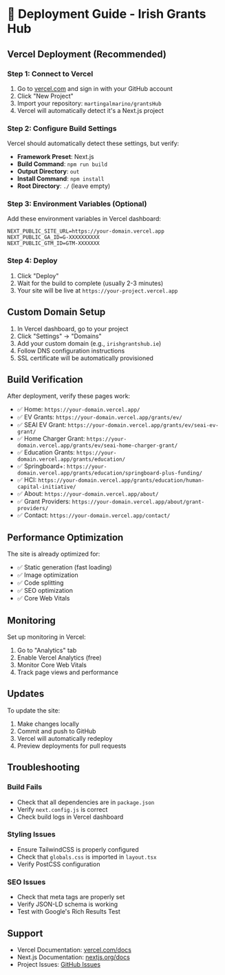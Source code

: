 # 🚀 Deployment Guide - Irish Grants Hub

## Vercel Deployment (Recommended)

### Step 1: Connect to Vercel

1. Go to [vercel.com](https://vercel.com) and sign in with your GitHub account
2. Click "New Project"
3. Import your repository: `martingalmarino/grantsHub`
4. Vercel will automatically detect it's a Next.js project

### Step 2: Configure Build Settings

Vercel should automatically detect these settings, but verify:

- **Framework Preset**: Next.js
- **Build Command**: `npm run build`
- **Output Directory**: `out`
- **Install Command**: `npm install`
- **Root Directory**: `./` (leave empty)

### Step 3: Environment Variables (Optional)

Add these environment variables in Vercel dashboard:

```
NEXT_PUBLIC_SITE_URL=https://your-domain.vercel.app
NEXT_PUBLIC_GA_ID=G-XXXXXXXXXX
NEXT_PUBLIC_GTM_ID=GTM-XXXXXXX
```

### Step 4: Deploy

1. Click "Deploy"
2. Wait for the build to complete (usually 2-3 minutes)
3. Your site will be live at `https://your-project.vercel.app`

## Custom Domain Setup

1. In Vercel dashboard, go to your project
2. Click "Settings" → "Domains"
3. Add your custom domain (e.g., `irishgrantshub.ie`)
4. Follow DNS configuration instructions
5. SSL certificate will be automatically provisioned

## Build Verification

After deployment, verify these pages work:

- ✅ Home: `https://your-domain.vercel.app/`
- ✅ EV Grants: `https://your-domain.vercel.app/grants/ev/`
- ✅ SEAI EV Grant: `https://your-domain.vercel.app/grants/ev/seai-ev-grant/`
- ✅ Home Charger Grant: `https://your-domain.vercel.app/grants/ev/seai-home-charger-grant/`
- ✅ Education Grants: `https://your-domain.vercel.app/grants/education/`
- ✅ Springboard+: `https://your-domain.vercel.app/grants/education/springboard-plus-funding/`
- ✅ HCI: `https://your-domain.vercel.app/grants/education/human-capital-initiative/`
- ✅ About: `https://your-domain.vercel.app/about/`
- ✅ Grant Providers: `https://your-domain.vercel.app/about/grant-providers/`
- ✅ Contact: `https://your-domain.vercel.app/contact/`

## Performance Optimization

The site is already optimized for:
- ✅ Static generation (fast loading)
- ✅ Image optimization
- ✅ Code splitting
- ✅ SEO optimization
- ✅ Core Web Vitals

## Monitoring

Set up monitoring in Vercel:
1. Go to "Analytics" tab
2. Enable Vercel Analytics (free)
3. Monitor Core Web Vitals
4. Track page views and performance

## Updates

To update the site:
1. Make changes locally
2. Commit and push to GitHub
3. Vercel will automatically redeploy
4. Preview deployments for pull requests

## Troubleshooting

### Build Fails
- Check that all dependencies are in `package.json`
- Verify `next.config.js` is correct
- Check build logs in Vercel dashboard

### Styling Issues
- Ensure TailwindCSS is properly configured
- Check that `globals.css` is imported in `layout.tsx`
- Verify PostCSS configuration

### SEO Issues
- Check that meta tags are properly set
- Verify JSON-LD schema is working
- Test with Google's Rich Results Test

## Support

- Vercel Documentation: [vercel.com/docs](https://vercel.com/docs)
- Next.js Documentation: [nextjs.org/docs](https://nextjs.org/docs)
- Project Issues: [GitHub Issues](https://github.com/martingalmarino/grantsHub/issues)
